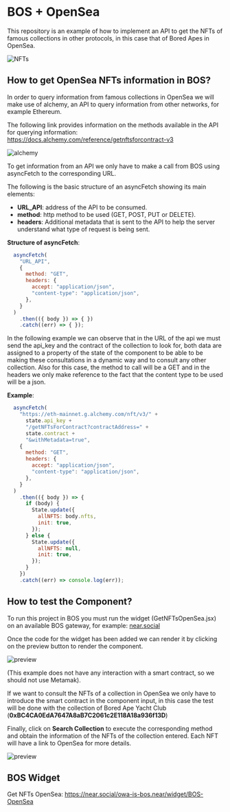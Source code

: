 # BOS + OpenSea

This repository is an example of how to implement an API to get the NFTs of famous collections in other protocols, in this case that of Bored Apes in OpenSea.

![NFTs](https://drive.google.com/uc?id=1Cdk6nVJicpt6C0iRauQKlIggNLCz4L2q)

## How to get OpenSea NFTs information in BOS?

In order to query information from famous collections in OpenSea we will make use of alchemy, an API to query information from other networks, for example Ethereum.

The following link provides information on the methods available in the API for querying information: https://docs.alchemy.com/reference/getnftsforcontract-v3

![alchemy](https://drive.google.com/uc?id=1g9Jd7vaP8eSP4pObP_HQeckgr4i2zmLK)

To get information from an API we only have to make a call from BOS using asyncFetch to the corresponding URL.

The following is the basic structure of an asyncFetch showing its main elements:
  * **URL_API**: address of the API to be consumed.
  * **method**: http method to be used (GET, POST, PUT or DELETE).
  * **headers**: Additional metadata that is sent to the API to help the server understand what type of request is being sent.

**Structure of asyncFetch**:
```jsx
  asyncFetch(
    "URL_API",
    {
      method: "GET",
      headers: {
        accept: "application/json",
        "content-type": "application/json",
      },
    }
  )
    .then(({ body }) => { })
    .catch((err) => { });
```

In the following example we can observe that in the URL of the api we must send the api_key and the contract of the collection to look for, both data are assigned to a property of the state of the component to be able to be making these consultations in a dynamic way and to consult any other collection. Also for this case, the method to call will be a GET and in the headers we only make reference to the fact that the content type to be used will be a json.

**Example**:
```jsx
  asyncFetch(
    "https://eth-mainnet.g.alchemy.com/nft/v3/" +
      state.api_key +
      "/getNFTsForContract?contractAddress=" +
      state.contract +
      "&withMetadata=true",
    {
      method: "GET",
      headers: {
        accept: "application/json",
        "content-type": "application/json",
      },
    }
  )
    .then(({ body }) => {
      if (body) {
        State.update({
          allNFTS: body.nfts,
          init: true,
        });
      } else {
        State.update({
          allNFTS: null,
          init: true,
        });
      }
    })
    .catch((err) => console.log(err));
```

## How to test the Component?

To run this project in BOS you must run the widget (GetNFTsOpenSea.jsx) on an available BOS gateway, for example: [near.social ](https://near.social/edit)

Once the code for the widget has been added we can render it by clicking on the preview button to render the component.

![preview](https://drive.google.com/uc?id=1U1gXwajmOwhfibIS0oo9nyF6iSsAFSTn)

(This example does not have any interaction with a smart contract, so we should not use Metamak).

If we want to consult the NFTs of a collection in OpenSea we only have to introduce the smart contract in the component input, in this case the test will be done with the collection of Bored Ape Yacht Club (**0xBC4CA0EdA7647A8aB7C2061c2E118A18a936f13D**)

Finally, click on **Search Collection** to execute the corresponding method and obtain the information of the NFTs of the collection entered. Each NFT will have a link to OpenSea for more details.

![preview](https://drive.google.com/uc?id=19pt3zAijOEeA5NTKtITAlkV4U0RqvYuh)

## BOS Widget

Get NFTs OpenSea: https://near.social/owa-is-bos.near/widget/BOS-OpenSea
